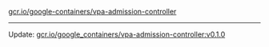 [gcr.io/google-containers/vpa-admission-controller](https://hub.docker.com/r/cruse/vpa-admission-controller/tags/) 

----
Update: [gcr.io/google_containers/vpa-admission-controller:v0.1.0](https://hub.docker.com/r/cruse/vpa-admission-controller/tags/)

